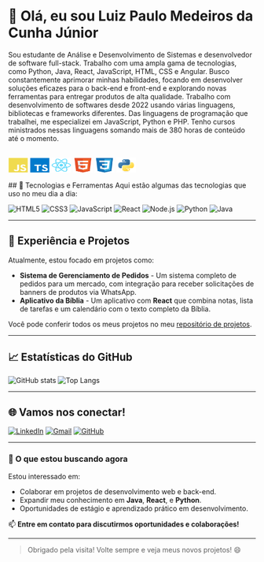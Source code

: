 # 👋 Olá, eu sou Luiz Paulo Medeiros da Cunha Júnior

<!--Uma breve introdução sobre você -->
Sou estudante de Análise e Desenvolvimento de Sistemas e desenvolvedor de software full-stack. Trabalho com uma ampla gama de tecnologias, como Python, Java, React, JavaScript, HTML, CSS e Angular. Busco constantemente aprimorar minhas habilidades, focando em desenvolver soluções eficazes para o back-end e front-end e explorando novas ferramentas para entregar produtos de alta qualidade.
Trabalho com desenvolvimento de softwares desde 2022 usando várias linguagens, bibliotecas e frameworks diferentes.
Das linguagens de programação que trabalhei, me especializei em JavaScript, Python e PHP. Tenho cursos ministrados nessas linguagens somando mais de 380 horas de conteúdo até o momento. 


<div style="display: inline_block"><br>
  <img align="center" alt="Luiz-Js" height="30" width="40" src="https://raw.githubusercontent.com/devicons/devicon/master/icons/javascript/javascript-plain.svg">
  <img align="center" alt="Luiz-Ts" height="30" width="40" src="https://raw.githubusercontent.com/devicons/devicon/master/icons/typescript/typescript-plain.svg">
  <img align="center" alt="Luiz-React" height="30" width="40" src="https://raw.githubusercontent.com/devicons/devicon/master/icons/react/react-original.svg">
  <img align="center" alt="Luiz-HTML" height="30" width="40" src="https://raw.githubusercontent.com/devicons/devicon/master/icons/html5/html5-original.svg">
  <img align="center" alt="Luiz-CSS" height="30" width="40" src="https://raw.githubusercontent.com/devicons/devicon/master/icons/css3/css3-original.svg">
  <img align="center" alt="Luiz-Python" height="30" width="40" src="https://raw.githubusercontent.com/devicons/devicon/master/icons/python/python-original.svg">
</div>
<br>
## 🔧 Tecnologias e Ferramentas
Aqui estão algumas das tecnologias que uso no meu dia a dia:

![HTML5](https://img.shields.io/badge/HTML5-239120?style=for-the-badge&logo=html5&logoColor=white)
![CSS3](https://img.shields.io/badge/CSS3-239120?style=for-the-badge&logo=css3&logoColor=white)
![JavaScript](https://img.shields.io/badge/JavaScript-323330?style=for-the-badge&logo=javascript&logoColor=F7DF1E)
![React](https://img.shields.io/badge/React-20232A?style=for-the-badge&logo=react&logoColor=61DAFB)
![Node.js](https://img.shields.io/badge/Node.js-43853D?style=for-the-badge&logo=node.js&logoColor=white)
![Python](https://img.shields.io/badge/Python-3670A0?style=for-the-badge&logo=python&logoColor=ffdd54)
![Java](https://img.shields.io/badge/Java-ED8B00?style=for-the-badge&logo=java&logoColor=white)

---

## 💼 Experiência e Projetos
Atualmente, estou focado em projetos como:

- **Sistema de Gerenciamento de Pedidos** - Um sistema completo de pedidos para um mercado, com integração para receber solicitações de banners de produtos via WhatsApp.
- **Aplicativo da Bíblia** - Um aplicativo com **React** que combina notas, lista de tarefas e um calendário com o texto completo da Bíblia.


Você pode conferir todos os meus projetos no meu [repositório de projetos](https://github.com/LuizPauloJRM?tab=repositories).

---

## 📈 Estatísticas do GitHub

![GitHub stats](https://github-readme-stats.vercel.app/api?username=/LuizPauloJRM&show_icons=true&theme=radical)
![Top Langs](https://github-readme-stats.vercel.app/api/top-langs/?username=/LuizPauloJRM&layout=compact&theme=radical)

---

## 🌐 Vamos nos conectar!

[![LinkedIn](https://img.shields.io/badge/LinkedIn-0077B5?style=for-the-badge&logo=linkedin&logoColor=white)](https://www.linkedin.com/in/seu-usuario)
[![Gmail](https://img.shields.io/badge/Gmail-D14836?style=for-the-badge&logo=gmail&logoColor=white)](mailto:seu-email@gmail.com)
[![GitHub](https://img.shields.io/badge/GitHub-100000?style=for-the-badge&logo=github&logoColor=white)](https://github.com/LuizPauloJRM)

---

### 🎯 O que estou buscando agora
Estou interessado em:
- Colaborar em projetos de desenvolvimento web e back-end.
- Expandir meu conhecimento em **Java**, **React**, e **Python**.
- Oportunidades de estágio e aprendizado prático em desenvolvimento.

📫 **Entre em contato para discutirmos oportunidades e colaborações!**

---

> Obrigado pela visita! Volte sempre e veja meus novos projetos! 😄
